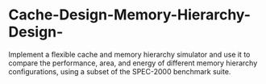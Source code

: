 # Cache-Design-Memory-Hierarchy-Design-
Implement a flexible cache and memory hierarchy simulator and use it to compare the performance, area, and energy of different memory hierarchy configurations, using a subset of the SPEC-2000 benchmark suite.
